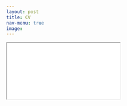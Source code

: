 ```yaml
---
layout: post
title: CV
nav-menu: true
image:
---
```


<!-- Main -->
<!--<div id="main" class="alt">
-->
<!-- One -->
<!--<section id="one">
	<div class="inner">
		<header class="major">
			<h1>CV</h1>
		</header>
	</div>
-->
<!--<span class="image fit">-->
<!--<embed src="assets/George_Gilligan_CV_April_2020.pdf" width="100%" height="100%" allowfullscreen />-->
<!--</span>-->

<!--
</section>

</div>
-->

<div class='iframe-container'>
	<iframe src="assets/George_Gilligan_CV_April_2020.pdf" allowfullscreen /><!--style="height: 80%; width: 80%; position: absolute;" />-->
</div>